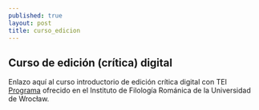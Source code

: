 ```yaml
---
published: true
layout: post
title: curso_edicion
---
```

## Curso de edición (crítica) digital

Enlazo aquí al curso introductorio de edición crítica digital con TEI [Programa](https://github.com/editio/curso.edicion.digital) ofrecido en el Instituto de Filología Románica de la Universidad de Wrocław.

